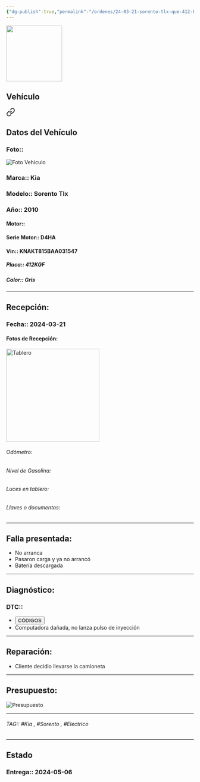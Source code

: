 ```yaml
---
{"dg-publish":true,"permalink":"/ordenes/24-03-21-sorento-tlx-que-412-kgf/"}
---
```


<img src="https://lh3.googleusercontent.com/d/137fl3TIZ0-PU8b-Pt0bsjclwHub_u78G" width="150">

## Vehículo

<div class="transclusion internal-embed is-loaded"><a class="markdown-embed-link" href="/vehiculos/kia/sorento-tlx-412-kgf/#datos-del-vehiculo" aria-label="Open link"><svg xmlns="http://www.w3.org/2000/svg" width="24" height="24" viewBox="0 0 24 24" fill="none" stroke="currentColor" stroke-width="2" stroke-linecap="round" stroke-linejoin="round" class="svg-icon lucide-link"><path d="M10 13a5 5 0 0 0 7.54.54l3-3a5 5 0 0 0-7.07-7.07l-1.72 1.71"></path><path d="M14 11a5 5 0 0 0-7.54-.54l-3 3a5 5 0 0 0 7.07 7.07l1.71-1.71"></path></svg></a><div class="markdown-embed">



## Datos del Vehículo 
### Foto:: 
<img src="https://lh3.googleusercontent.com/d/" Alt="Foto Vehiculo">

### Marca:: Kia
### Modelo:: Sorento Tlx 
### Año:: 2010
#### Motor:: 
#### Serie Motor:: D4HA
#### Vin:: KNAKT815BAA031547
##### Placa:: 412KGF
##### Color:: Gris
---


</div></div>


## Recepción:
### Fecha:: 2024-03-21
#### Fotos de Recepción: 
<img src="https://lh3.googleusercontent.com/d/" width="250" Alt="Tablero">

###### Odómetro: 
###### Nivel de Gasolina: 
###### Luces en tablero: 
###### Llaves o documentos: 

---

## Falla presentada:
- No arranca 
- Pasaron carga y ya no arrancó 
- Batería descargada 


---

## Diagnóstico:
### DTC:: 

- <a href="http"><button class="btn success">CÓDIGOS</button></a>
- Computadora dañada, no lanza pulso de inyección 

---
## Reparación:
- Cliente decidio llevarse la camioneta 

---

## Presupuesto:

<img src="https://lh3.googleusercontent.com/d/" Alt="Presupuesto">

---

###### TAG:: #Kia , #Sorento , #Electrico 

---

## Estado

### Entrega:: 2024-05-06


